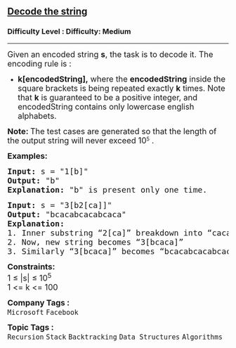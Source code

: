 <h2><a href="https://www.geeksforgeeks.org/problems/decode-the-string2444/1?page=3&category=Recursion,Backtracking&sortBy=difficulty">Decode the string</a></h2><h3>Difficulty Level : Difficulty: Medium</h3><hr><div class="problems_problem_content__Xm_eO"><p><span style="font-size: 18px;">Given an encoded string&nbsp;<strong>s</strong>, the task is to decode it.&nbsp;</span><span style="font-size: 18px;">The encoding rule is :</span></p>
<ul>
<li><span style="font-size: 18px;"><strong>k[encodedString],</strong>&nbsp;where the&nbsp;<strong>encodedString</strong>&nbsp;inside the square brackets is being repeated exactly&nbsp;<strong>k</strong>&nbsp;times. Note that&nbsp;<strong>k</strong>&nbsp;is guaranteed to be a positive integer, and encodedString contains only lowercase english alphabets.<br></span></li>
</ul>
<p><span style="font-size: 18px;"><strong>Note:&nbsp;</strong></span><span style="font-size: 18px;">The test cases are generated so that the length of the output string will never exceed&nbsp;</span><span style="font-size: 18px;">10</span><sup>5</sup><span style="font-size: 18px;">&nbsp;.</span></p>
<p><strong><span style="font-size: 18px;">Examples:</span></strong></p>
<pre><span style="font-size: 18px;"><strong>Input:</strong> s = "1[b]"
<strong>Output:</strong> "b"
<strong>Explanation:</strong> "b" is present only one time.</span></pre>
<pre><span style="font-size: 18px;"><strong>Input:</strong> s = "3[b2[ca]]"
<strong>Output:</strong> "bcacabcacabcaca"
<strong>Explanation:<br></strong>1. Inner substring “2[ca]” breakdown into “caca”.<br>2. Now, new string becomes “3[bcaca]”
3. Similarly “3[bcaca]” becomes “bcacabcacabcaca ” which is final result.</span></pre>
<p><span style="font-size: 18px;"><strong>Constraints:</strong><br>1 ≤ |s| ≤ 10<sup>5</sup>&nbsp;<br>1 &lt;= k &lt;= 100</span></p></div><p><span style=font-size:18px><strong>Company Tags : </strong><br><code>Microsoft</code>&nbsp;<code>Facebook</code>&nbsp;<br><p><span style=font-size:18px><strong>Topic Tags : </strong><br><code>Recursion</code>&nbsp;<code>Stack</code>&nbsp;<code>Backtracking</code>&nbsp;<code>Data Structures</code>&nbsp;<code>Algorithms</code>&nbsp;